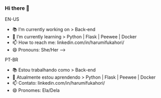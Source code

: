 ### Hi there 👋

EN-US
- 📚 I’m currently working on > Back-end
- 🌱 I’m currently learning > Python | Flask | Peewee | Docker
- 📫 How to reach me: linkedin.com/in/harumifukahori/
- 😄 Pronouns: She/Her
-->

PT-BR
- 📚 Estou trabalhando como > Back-end
- 🌱 Atualmente estou aprendendo > Python | Flask | Peewee | Docker
- 📫 Contato: linkedin.com/in/harumifukahori/
- 😄 Pronomes: Ela/Dela
